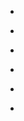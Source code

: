 
- [](/2020/07/1279001133613289472/)

- [](/2020/07/1278596993657434116/)

- [](/2020/07/1278270138463268865/)

- [](/2020/06/1277843201064386560/)

- [](/2020/06/1277531211666198529/)

- [](/2020/06/1277124834497970176/)
